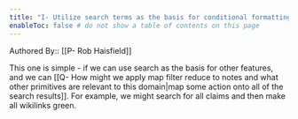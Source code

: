 ```yaml
---
title: "I- Utilize search terms as the basis for conditional formatting"
enableToc: false # do not show a table of contents on this page
---
```


Authored By:: [[P- Rob Haisfield]]


This one is simple - if we can use search as the basis for other features, and we can [[Q- How might we apply map filter reduce to notes and what other primitives are relevant to this domain|map some action onto all of the search results]]. For example, we might search for all claims and then make all wikilinks green.
